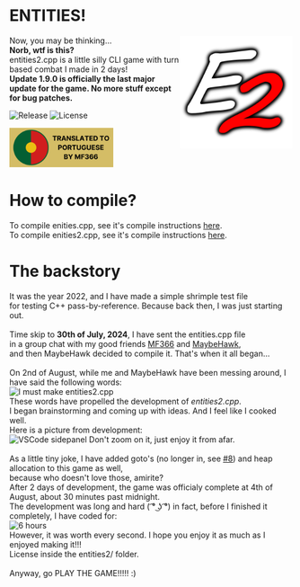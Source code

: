 <h1>ENTITIES!</h1>
<img src="entities2/assets/entities2_big_image_transparent.png" alt="Entities2" style="width:200px;height:-1px" align="right">
<p>Now, you may be thinking...<br>
<b>Norb, wtf is this?</b><br>
entities2.cpp is a little silly CLI game with turn based combat I made in 2 days!<br>
<b>Update 1.9.0 is officially the last major update for the game. No more stuff except for bug patches.</b>
</p>

<img alt="Release" src="https://img.shields.io/github/v/release/norbcodes/entities?display_name=tag&label=Latest"></img>
<img alt="License" src="https://img.shields.io/badge/License-CC%20BY--NC%204.0%20%C2%A9%202024-red?label=License"></img>

<img alt="Translated to PT by MF366 :)" src="https://raw.githubusercontent.com/MF366-Coding/MF366-Coding/refs/heads/main/Badge_Black.png" width=-1 height=70></img>

<h1>How to compile?</h1>
<p>
To compile enities.cpp, see it's compile instructions <a href="entities1\README.md">here</a>.<br>
To compile enities2.cpp, see it's compile instructions <a href="entities2\README.md">here</a>.
</p>

<h1>The backstory</h1>
<p>
It was the year 2022, and I have made a simple shrimple test file<br>
for testing C++ pass-by-reference. Because back then, I was just starting out.
<br><br>
Time skip to <b>30th of July, 2024</b>, I have sent the entities.cpp file<br>
in a group chat with my good friends <a href="https://github.com/MF366-Coding">MF366</a> and <a href="https://github.com/MaybeHawk1">MaybeHawk</a>, <br>and then MaybeHawk decided to compile it. That's when it all began...<br><br>
On 2nd of August, while me and MaybeHawk have been messing around, I have said the following words:<br>
<img src="assets/must_make.png" alt="I must make entities2.cpp" style="height:100px"></img><br>
These words have propelled the development of <i>entities2.cpp</i>.<br>
I began brainstorming and coming up with ideas. And I feel like I cooked well.<br>
Here is a picture from development:<br><img src="assets/vscode_sidepanel_view.png" alt="VSCode sidepanel" style="width:60px"></img> Don't zoom on it, just enjoy it from afar.<br><br>
As a little tiny joke, I have added goto's (no longer in, see <a href="https://github.com/norbcodes/entities/issues/8">#8</a>) and heap allocation to this game as well,<br>
because who doesn't love those, amirite?<br>
After 2 days of development, the game was officialy complete at 4th of August, about 30 minutes past midnight.<br>
The development was long and hard ( ͡° ͜ʖ ͡°) in fact, before I finished it completely, I have coded for:<br>
<img src="entities2/fun_stuff/entities2_in_the_making.png" alt="6 hours" style="height:100px"></img><br>
However, it was worth every second.
I hope you enjoy it as much as I enjoyed making it!!!<br>
License inside the entities2/ folder.<br><br>
Anyway, go PLAY THE GAME!!!!! :)
</p>
